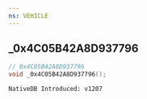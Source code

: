 ```yaml
---
ns: VEHICLE
---
```

## _0x4C05B42A8D937796

```c
// 0x4C05B42A8D937796
void _0x4C05B42A8D937796();
```

```
NativeDB Introduced: v1207
```

